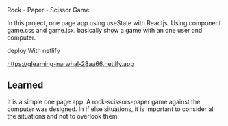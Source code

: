 Rock - Paper - Scissor Game

In this project, one page app using useState with Reactjs. Using component game.css and game.jsx. basically show a game with an one user and computer.

deploy
With netlify


 https://gleaming-narwhal-28aa66.netlify.app
 

  
## Learned

It is a simple one page app. A rock-scissors-paper game against the computer was designed. In if else situations, it is important to consider all the situations and not to overlook them.

  
